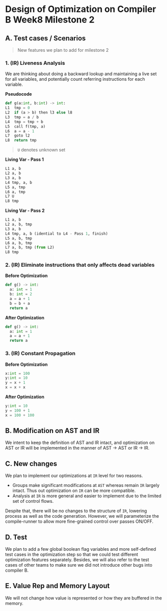 # Design of Optimization on Compiler B Week8 Milestone 2

## A. Test cases / Scenarios

> New features we plan to add for milestone 2

### 1. (IR) Liveness Analysis
We are thinking about doing a backward lookup and maintaining a live set for all variables, and potentially count referring instructions for each variable.

**Pseudocode**
```python
def g(a:int, b:int) -> int:
L1  tmp = 0
L2  if (a > b) then l3 else l8
L3  tmp = a / b
L4  tmp = tmp + b
L5  call f(tmp, a)
L6  a = a - 1
L7  goto l2
L8  return tmp
```
> `U` denotes unknown set

**Living Var - Pass 1**
```python
L1 a, b
L2 a, b
L3 a, b
L4 tmp, a, b
L5 a, tmp
L6 a, tmp
L7 U
L8 tmp
```

**Living Var - Pass 2**
```python
L1 a, b
L2 a, b, tmp
L3 a, b
L4 tmp, a, b (idential to L4 - Pass 1, finish)
L5 a, b, tmp
L6 a, b, tmp
L7 a, b, tmp (from L2)
L8 tmp
```

### 2. (IR) Eliminate instructions that only affects dead variables

**Before Optimization**
```python
def g() -> int:
  a: int = 1
  b: int = 2
  a = a + 1
  b = b + a
  return a
```

**After Optimization**
```python
def g() -> int:
  a: int = 1
  a = a + 1
  return a
```

### 3. (IR) Constant Propagation

**Before Optimization**
```python
x:int = 100
y:int = 10
y = x + 1
x = x + x
```
**After Optimization**

```python
y:int = 10
y = 100 + 1
x = 100 + 100
```

## B. Modification on AST and IR
We intent to keep the definition of AST and IR intact, and optimization on AST or IR will be implemented in the manner of AST $\rightarrow$ AST or IR $\rightarrow$ IR.


## C. New changes
We plan to implement our optimizations at `IR` level for two reasons. 
  - Groups make significant modifications at `AST` whereas remain `IR` largely intact. Thus out optimization on `IR` can be more compatible.
  - Analysis at `IR` is more general and easier to implement due to the limited set of control flows.

Despite that, there will be no changes to the structure of `IR`, lowering process as well as the code generation. However, we will parameterize the compile-runner to allow more fine-grained control over passes ON/OFF.

## D. Test

We plan to add a few global boolean flag variables and more self-defined test cases in the optimization step so that we could test different optimization features separately. Besides, we will also refer to the test cases of other teams to make sure we did not introduce other bugs into compiler B.

## E. Value Rep and Memory Layout
We will not change how value is represented or how they are buffered in the memory.